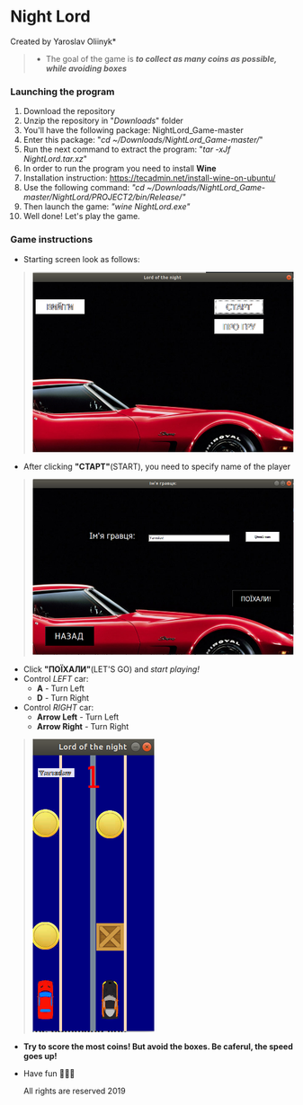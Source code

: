 # Night Lord
Created by Yaroslav Oliinyk*

>* The goal of the game is 
>***to collect as many coins as possible, while avoiding boxes***

### Launching the program
1. Download the repository
2. Unzip the repository in "*Downloads*" folder
3. You'll have the following package: NightLord_Game-master
4. Enter this package: "*cd ~/Downloads/NightLord_Game-master/*"
5. Run the next command to extract the program: "*tar -xJf NightLord.tar.xz*"
3. In order to run the program you need to install **Wine**
4. Installation instruction: https://tecadmin.net/install-wine-on-ubuntu/
5. Use the following command: *"cd ~/Downloads/NightLord_Game-master/NightLord/PROJECT2/bin/Release/"*
6. Then launch the game: *"wine NightLord.exe"*
7. Well done! Let's play the game.

### Game instructions
* Starting screen look as follows:
>![Starting Screen](https://raw.githubusercontent.com/yaroslavoliinyk/NightLord_Game/master/pics/1.png)
* After clicking **"СТАРТ"**(START), you need to specify name of the player
>![Name](https://raw.githubusercontent.com/yaroslavoliinyk/NightLord_Game/master/pics/2.png)
* Click **"ПОЇХАЛИ"**(LET'S GO) and *start playing!*
* Control *LEFT* car:
  * **A** - Turn Left
  * **D** - Turn Right
* Control *RIGHT* car:
  * **Arrow Left** - Turn Left
  * **Arrow Right** - Turn Right
>![Game](https://raw.githubusercontent.com/yaroslavoliinyk/NightLord_Game/master/pics/3.png)
* **Try to score the most coins! But avoid the boxes. Be caferul, the speed goes up!**
* Have fun :rocket::rocket::rocket:

	All rights are reserved
		    2019
